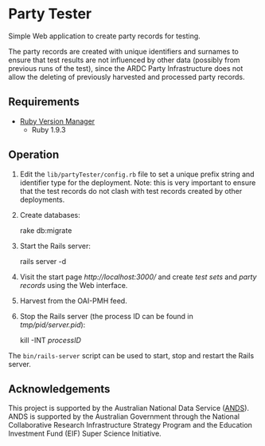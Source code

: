 Party Tester
============

Simple Web application to create party records for testing.

The party records are created with unique identifiers and surnames to
ensure that test results are not influenced by other data (possibly
from previous runs of the test), since the ARDC Party Infrastructure
does not allow the deleting of previously harvested and processed
party records.

Requirements
------------

- [Ruby Version Manager](http://rvm.io/)
    - Ruby 1.9.3

Operation
---------

1. Edit the `lib/partyTester/config.rb` file to set a unique prefix
   string and identifier type for the deployment. Note: this is very
   important to ensure that the test records do not clash with test
   records created by other deployments.

2. Create databases:

	rake db:migrate

3. Start the Rails server:

    rails server -d

4. Visit the start page _http://localhost:3000/_ and create _test sets_
   and _party records_ using the Web interface.

5. Harvest from the OAI-PMH feed.

6. Stop the Rails server (the process ID can be found in _tmp/pid/server.pid_):

    kill -INT _processID_

The `bin/rails-server` script can be used to start, stop and restart
the Rails server.

Acknowledgements
----------------

This project is supported by the Australian National Data Service
([ANDS](http://www.ands.org.au/)). ANDS is supported by the Australian
Government through the National Collaborative Research Infrastructure
Strategy Program and the Education Investment Fund (EIF) Super Science
Initiative.
